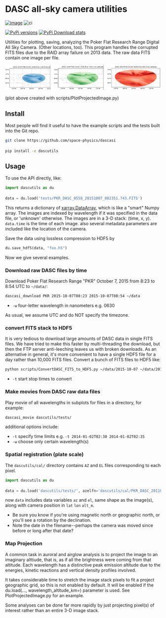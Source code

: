 # DASC all-sky camera utilities

[![image](https://zenodo.org/badge/51016067.svg)](https://zenodo.org/badge/latestdoi/51016067)
![ci](https://github.com/space-physics/dascutils/workflows/ci/badge.svg)

[![PyPi versions](https://img.shields.io/pypi/pyversions/dascutils.svg)](https://pypi.python.org/pypi/dascutils)
[![PyPi Download stats](http://pepy.tech/badge/dascutils)](http://pepy.tech/project/dascutils)

Utilities for plotting, saving, analyzing the Poker Flat Research Range Digital All Sky Camera. (Other locations, too).
This program handles the corrupted FITS files due to the RAID array failure on 2013 data.
The raw data FITS contain one image per file.

![DASC projected images](./src/dascutils/tests/data/dasc_projection_plot_pc.png)

(plot above created with scripts/PlotProjectedImage.py)

## Install

Most people will find it useful to have the example scripts and the tests built into the Git repo.

```sh
git clone https://github.com/space-physics/dascasi

pip install -e dascutils
```

## Usage

To use the API directly, like:

```python
import dascutils as du

data = du.load('tests/PKR_DASC_0558_20151007_082351.743.FITS')
```

This returns a dictionary of
[xarray.DataArray](http://xarray.pydata.org/en/stable/generated/xarray.DataArray.html),
which is like a "smart" Numpy array.
The images are indexed by wavelength if it was specified in the data file, or 'unknown' otherwise.
The images are in a 3-D stack: (time, x, y).
`data.time` is the time of each image.
also several metadata parameters are included like the location of the camera.

Save the data using lossless compression to HDF5 by

```python
du.save_hdf5(data, "foo.h5")
```

Now we give several examples.

### Download raw DASC files by time

Download Poker Flat Research Range "PKR" October 7, 2015 from 8:23 to 8:54 UTC to `~/data/`:

```sh
dascasi_download PKR 2015-10-07T08:23 2015-10-07T08:54 ~/data
```

* `-w` four-letter wavelength in nanometers e.g. 0630

As usual, we assume UTC and do NOT specify the timezone.

### convert FITS stack to HDF5

It is very tedious to download large amounts of DASC data in single FITS files.
We have tried to make this faster by multi-threading the download, but then the FTP server anti-leeching
leaves us with broken downloads.
As an alternative in general, it's more convenient to have a single HDF5 file for a day rather than 10,000 FITS files.
Convert a bunch of FITS files to HDF5 like:

```sh
python scripts/ConvertDASC_FITS_to_HDF5.py ~/data/2015-10-07 ~/data/2015-10-07.h5
```

* `-t` start stop times to convert

### Make movies from DASC raw data files

Play movie of all wavelengths in subplots for files in a directory, for example:

```sh
dascasi_movie dascutils/tests/
```

additional options include:

* `-t` specify time limits e.g.  `-t 2014-01-02T02:30 2014-01-02T02:35`
* `-w` choose only certain wavelength(s)

### Spatial registration (plate scale)

The `dascutils/cal/` directory contains `AZ` and `EL` files corresponding to each pixel.

```python
import dascutils as du

data = du.load('dascutils/tests/', azelfn='dascutils/cal/PKR_DASC_20110112')
```

now `data` includes data variables `az` and `el`, same shape as the image(s), along with camera position in `lat` `lon` `alt_m`.

* Be sure you know if you're using magnetic north or geographic north, or you'll see a rotation by the declination.
* Note the date in the filename--perhaps the camera was moved since before or long after that date?

### Map Projection

A common task in auroral and airglow analysis is to project the image to an imaginary alttiude, that is, as if all the brightness were coming from that altitude.
Each wavelength has a distinctive peak emission altitude due to the energies, kinetic reactions and vertical density profiles involved.

It takes considerable time to stretch the image stack pixels to fit a project geographic grid, so this is not enabled by default.
It will be enabled if the du.load(..., wavelength_altitude_km=) parameter is used.
See PlotProjectedImage.py for an example.

Some analyses can be done far more rapidly by just projecting pixel(s) of interest rather than an entire 3-D image stack.
